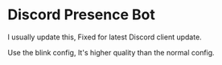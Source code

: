 # Discord Presence Bot
 I usually update this, Fixed for latest Discord client update.

 Use the blink config, It's higher quality than the normal config.
